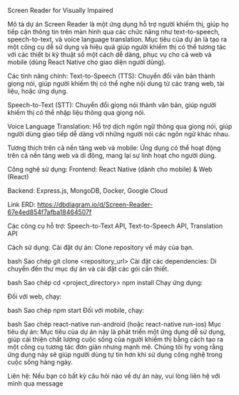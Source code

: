 Screen Reader for Visually Impaired

Mô tả dự án
Screen Reader là một ứng dụng hỗ trợ người khiếm thị, giúp họ tiếp cận thông tin trên màn hình qua các chức năng như text-to-speech, speech-to-text, và voice language translation. Mục tiêu của dự án là tạo ra một công cụ dễ sử dụng và hiệu quả giúp người khiếm thị có thể tương tác với các thiết bị kỹ thuật số một cách dễ dàng, phục vụ cho cả web và mobile (dùng React Native cho giao diện người dùng).

Các tính năng chính:
Text-to-Speech (TTS): Chuyển đổi văn bản thành giọng nói, giúp người khiếm thị có thể nghe nội dung từ các trang web, tài liệu, hoặc ứng dụng.

Speech-to-Text (STT): Chuyển đổi giọng nói thành văn bản, giúp người khiếm thị có thể nhập liệu thông qua giọng nói.

Voice Language Translation: Hỗ trợ dịch ngôn ngữ thông qua giọng nói, giúp người dùng giao tiếp dễ dàng với những người nói các ngôn ngữ khác nhau.

Tương thích trên cả nền tảng web và mobile: Ứng dụng có thể hoạt động trên cả nền tảng web và di động, mang lại sự linh hoạt cho người dùng.

Công nghệ sử dụng:
Frontend: React Native (dành cho mobile) & Web (React)

Backend: Express.js, MongoDB, Docker, Google Cloud

Link ERD: https://dbdiagram.io/d/Screen-Reader-67e4ed854f7afba18464507f

Các công cụ hỗ trợ: Speech-to-Text API, Text-to-Speech API, Translation API

Cách sử dụng:
Cài đặt dự án:
Clone repository về máy của bạn.

bash
Sao chép
git clone <repository_url>
Cài đặt các dependencies: Di chuyển đến thư mục dự án và cài đặt các gói cần thiết.

bash
Sao chép
cd <project_directory>
npm install
Chạy ứng dụng:

Đối với web, chạy:

bash
Sao chép
npm start
Đối với mobile, chạy:

bash
Sao chép
react-native run-android (hoặc react-native run-ios)
Mục tiêu dự án:
Mục tiêu của dự án này là phát triển một ứng dụng dễ sử dụng, giúp cải thiện chất lượng cuộc sống của người khiếm thị bằng cách tạo ra một công cụ tương tác đơn giản nhưng mạnh mẽ. Chúng tôi hy vọng rằng ứng dụng này sẽ giúp người dùng tự tin hơn khi sử dụng công nghệ trong cuộc sống hàng ngày.

Liên hệ:
Nếu bạn có bất kỳ câu hỏi nào về dự án này, vui lòng liên hệ với mình qua message
